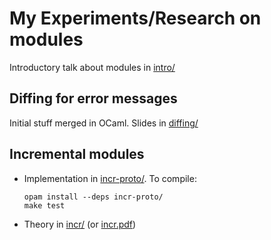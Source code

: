 # My Experiments/Research on modules

Introductory talk about modules in [intro/](intro)

## Diffing for error messages

Initial stuff merged in OCaml. Slides in [diffing/](diffing)

## Incremental modules

- Implementation in [incr-proto/](incr-proto). To compile:
  ```
  opam install --deps incr-proto/
  make test
  ```
- Theory in [incr/](incr) (or [incr.pdf](incr.pdf))
